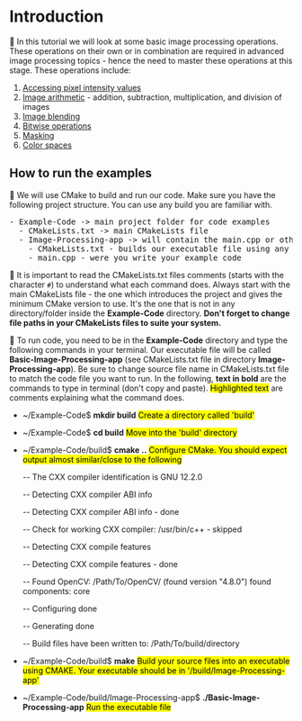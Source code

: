 # Introduction

:notebook_with_decorative_cover: In this tutorial we will look at some basic image processing operations. These operations on their own or in combination are required in advanced image processing topics - hence the need to master these operations at this stage. These operations include: 

1. <a href = "https://github.com/cv21rgt/OpenCV-CPP-Tutorial/blob/main/10_Basic_Image_Processing/1_Accessing_Pixel_Intensity_Values.md">Accessing pixel intensity values</a>
2. <a href = "https://github.com/cv21rgt/OpenCV-CPP-Tutorial/blob/main/10_Basic_Image_Processing/2_Image_Arithmetic.md">Image arithmetic</a> - addition, subtraction, multiplication, and division of images
3. <a href = "https://github.com/cv21rgt/OpenCV-CPP-Tutorial/blob/main/10_Basic_Image_Processing/3_Image_Blending.md">Image blending</a>
4. <a href = "https://github.com/cv21rgt/OpenCV-CPP-Tutorial/blob/main/10_Basic_Image_Processing/4_Bitwise_Operators.md">Bitwise operations</a>
5. <a href = "https://github.com/cv21rgt/OpenCV-CPP-Tutorial/blob/main/10_Basic_Image_Processing/5_Masking.md">Masking</a>
6. <a href = "https://github.com/cv21rgt/OpenCV-CPP-Tutorial/blob/main/10_Basic_Image_Processing/6_Color_Spaces.md">Color spaces</a>


## How to run the examples

:memo: We will use CMake to build and run our code. Make sure you have the following project structure. You can use any build you are familiar with.

<div class="highlight-default notranslate"><div class="highlight"><pre><span></span><span class="o">-</span> <span class="n">Example-Code -> main project folder for code examples</span>
  <span class="o">-</span> <span class="n">CMakeLists</span><span class="o">.</span><span class="n">txt -> main CMakeLists file</span>
  <span class="o">-</span> <span class="n">Image-Processing-app -> will contain the main.cpp or other source files</span>
    <span class="o">-</span> <span class="n">CMakeLists</span><span class="o">.</span><span class="n">txt - builds our executable file using any external libraries e.g OpenCV</span>
    <span class="o">-</span> <span class="n">main</span><span class="o">.</span><span class="n">cpp - were you write your example code </span>
</pre></div>
</div>

:memo: It is important to read the CMakeLists.txt files comments (starts with the character `#`) to understand what each command does. Always start with the main CMakeLists file - the one which introduces the project and gives the minimum CMake version to use. It's the one that is not in any directory/folder inside the **Example-Code** directory. **Don't forget to change file paths in your CMakeLists files to suite your system.**

:memo: To run code, you need to be in the **Example-Code** directory and type the following commands in your terminal. Our executable file will be called **Basic-Image-Processing-app** (see CMakeLists.txt file in directory **Image-Processing-app**). Be sure to change source file name in CMakeLists.txt file to match the code file you want to run. In the following, **text in bold** are the commands to type in terminal (don't copy and paste). <mark>Highlighted text</mark> are comments explaining what the command does.


* ~/Example-Code$ **mkdir build**  <mark>Create a directory called 'build'</mark>

* ~/Example-Code$ **cd build** <mark>Move into the 'build' directory</mark>

* ~/Example-Code/build$ **cmake ..** <mark>Configure CMake. You should expect output almost similar/close to the following</mark>

    -- The CXX compiler identification is GNU 12.2.0

    -- Detecting CXX compiler ABI info

    -- Detecting CXX compiler ABI info - done

    -- Check for working CXX compiler: /usr/bin/c++ - skipped

    -- Detecting CXX compile features

    -- Detecting CXX compile features - done

    -- Found OpenCV: /Path/To/OpenCV/ (found version "4.8.0") found components: core 

    -- Configuring done

    -- Generating done
    
    -- Build files have been written to: /Path/To/build/directory

* ~/Example-Code/build$ **make** <mark>Build your source files into an executable using CMAKE. Your executable should be in '/build/Image-Processing-app'</mark>

* ~/Example-Code/build/Image-Processing-app$ **./Basic-Image-Processing-app** <mark>Run the executable file</mark>